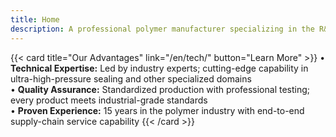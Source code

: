 ```yaml
---
title: Home
description: A professional polymer manufacturer specializing in the R&D and production of high-quality rubber products, providing solutions for industrial seals and vibration control components
---
```

{{< card title="Our Advantages" link="/en/tech/" button="Learn More" >}}
• **Technical Expertise:** Led by industry experts; cutting-edge capability in ultra-high-pressure sealing and other specialized domains  
• **Quality Assurance:** Standardized production with professional testing; every product meets industrial-grade standards  
• **Proven Experience:** 15 years in the polymer industry with end-to-end supply-chain service capability
{{< /card >}}
